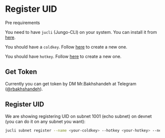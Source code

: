 # Register UID

<div class="warning">
Pre requirements 

You need to have `jucli` (Jungo-CLI) on your system. 
You can install it from [here](../tools/jungo-cli.md#Installation).

You should have a `coldkey`. Follow [here](create-a-wallet.md) to create a new one.

You should have `hotkey`. Follow [here](create-a-hotkey.md) to create a new one.
</div>

## Get Token

Currently you can get token by DM Mr.Bakhshandeh at Telegram ([@rbakhshandeh](https://t.me/rbakhshandeh)).

## Register UID

We are showing registering UID on subnet 1001 (echo subnet) on devnet (you can do it on any subnet you want):

```bash
jucli subnet register --name <your-coldkey> --hotkey <your-hotkey> --netuid 1001 --chain devnet
```
